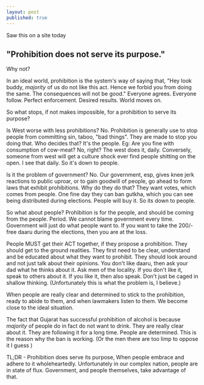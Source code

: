 ```yaml
---
layout: post
published: true
---
```


Saw this on a site today
## "Prohibition does not serve its purpose."

Why not?

In an ideal world, prohibition is the system's way of saying that, "Hey look buddy, *majority* of us do not like this act. Hence we forbid you from doing the same. The consequences will not be good." Everyone agrees. Everyone follow. Perfect enforcement. Desired results. World moves on.

So what stops, if not makes impossible, for a prohibition to serve its purpose? 

Is West worse with less prohibitions?
No.
Prohibition is generally use to stop people from committing sin, taboo, "bad things". They are made to stop you doing that. Who decides that? It's the people. Eg: Are you fine with consumption of cow-meat? No, right? The west does it, daily. Conversely, someone from west will get a culture shock ever find people shitting on the open. I see that daily. So it's down to people.

Is it the problem of government? 
No.
Our government, esp, gives knee jerk reactions to public uproar, or to gain goodwill of people, go ahead to form laws that exhibit prohibitions. Why do they do that? They want votes, which comes from people. One fine day they can ban gutkha, which you can see being distributed during elections. People will buy it. So its down to people.

So what about people?
Prohibition is for the people, and should be coming from the people. Period. We cannot blame government every time. Government will just do what people want to. If you want to take the 200/- free daaru during the elections, then you are at the loss. 

People MUST get their ACT together, if they propose a prohibition. They should get to the ground realities. They first need to be clear, understand and be educated about what they want to prohibit. They should look around and not just talk about their opinions. You don't like daaru, then ask your dad what he thinks about it. Ask men of the locality. If you don't like it, speak to others about it. If you like it, then also speak. Don't just be caged in shallow thinking. (Unfortunately this is what the problem is, I believe.)

When people are really clear and determined to stick to the prohibition, ready to abide to them, and when lawmakers listen to them. We become close to the ideal situation. 

The fact that Gujarat has successful prohibition of alcohol is because *majority* of people do in fact do not want to drink. They are really clear about it. They are following it for a long time. People are determined. This is the reason why the ban is working. (Or the men there are too limp to oppose it I guess  )

TL;DR - Prohibition does serve its purpose, When people embrace and adhere to it wholeheartedly. Unfortunately in our complex nation, people are in state of flux. Government, and people themselves, take advantage of that.